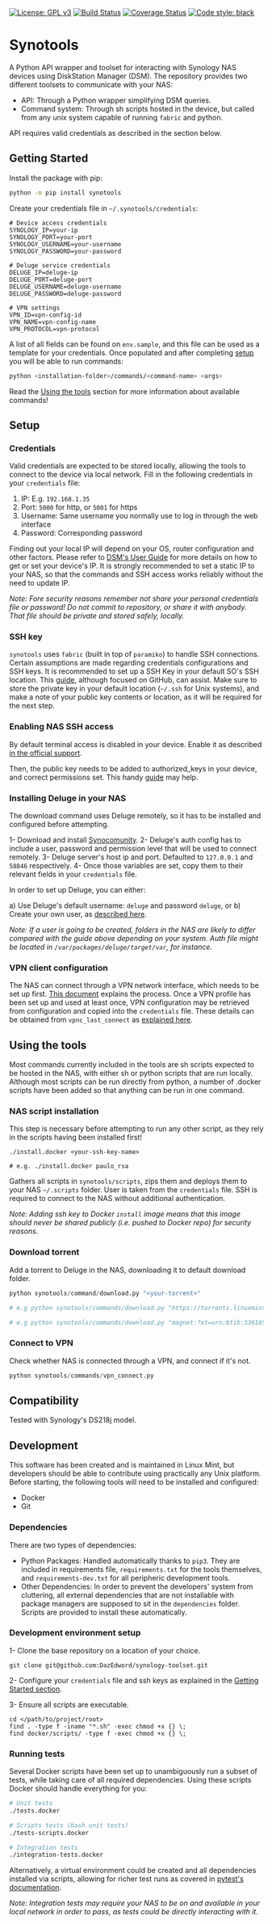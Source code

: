 [![License: GPL v3](https://img.shields.io/badge/License-GPLv3-blue.svg)](https://www.gnu.org/licenses/gpl-3.0)
[![Build Status](https://travis-ci.org/DazEdword/synology-toolset.svg?branch=master)](https://travis-ci.org/DazEdword/synology-toolset.svg)
[![Coverage Status](https://coveralls.io/repos/github/DazEdword/synology-toolset/badge.svg?branch=master)](https://coveralls.io/github/DazEdword/synology-toolset?branch=master)
[![Code style: black](https://img.shields.io/badge/code%20style-black-000000.svg)](https://github.com/python/black)


# Synotools
A Python API wrapper and toolset for interacting with Synology NAS devices using DiskStation Manager (DSM). The repository provides two different toolsets to communicate with your NAS:

* API: Through a Python wrapper simplifying DSM queries.
* Command system: Through sh scripts hosted in the device, but called from any unix system capable of running `fabric` and python.

API requires valid credentials as described in the section below.

## Getting Started
Install the package with pip:

```bash
python -m pip install synotools
```

Create your credentials file in `~/.synotools/credentials`:

```
# Device access credentials
SYNOLOGY_IP=your-ip
SYNOLOGY_PORT=your-port
SYNOLOGY_USERNAME=your-username
SYNOLOGY_PASSWORD=your-password

# Deluge service credentials
DELUGE_IP=deluge-ip
DELUGE_PORT=deluge-port
DELUGE_USERNAME=deluge-username
DELUGE_PASSWORD=deluge-password

# VPN settings
VPN_ID=vpn-config-id
VPN_NAME=vpn-config-name
VPN_PROTOCOL=vpn-protocol
```

A list of all fields can be found on `env.sample`, and this file can be used as a template for your credentials. Once populated and after completing [setup](#setup) you will be able to run commands:

```bash
python <installation-folder>/commands/<command-name> <args>
``` 

Read the [Using the tools](#using-the-tools) section for more information about available commands!

## Setup

### Credentials
Valid credentials are expected to be stored locally, allowing the tools to connect to the device via local network. Fill in the following credentials in your `credentials` file:

1. IP: E.g. `192.168.1.35`
2. Port: `5000` for http, or `5001` for https
3. Username: Same username you normally use to log in through the web interface
4. Password: Corresponding password

Finding out your local IP will depend on your OS, router configuration and other factors. Please refer to [DSM's User Guide](https://global.download.synology.com/download/Document/UserGuide/DSM/6.2/Syno_UsersGuide_NAServer_enu.pdf) for more details on how to get or set your device's IP. It is strongly recommended to set a static IP to your NAS, so that the commands and SSH access works reliably without the need to update IP.

*Note: Fore security reasons remember not share your personal credentials file or password! Do not commit to repository, or share it with anybody. That file should be private and stored safely, locally.*

### SSH key
`synotools` uses `fabric` (built in top of `paramiko`) to handle SSH connections. Certain assumptions are made regarding credentials configurations and SSH keys. It is recommended to set up a SSH Key in your default SO's SSH location. This [guide](https://help.github.com/en/enterprise/2.16/user/articles/generating-a-new-ssh-key-and-adding-it-to-the-ssh-agent), although focused on GitHub, can assist. Make sure to store the private key in your default location (`~/.ssh` for Unix systems), and make a note of your public key contents or location, as it will be required for the next step.

### Enabling NAS SSH access
By default terminal access is disabled in your device. Enable it as described [in the official support](https://www.synology.com/en-global/knowledgebase/SRM/help/SRM/RouterApp/admin_services#t1_1).

Then, the public key needs to be added to authorized_keys in your device, and correct permissions set. This handy [guide](https://blog.aaronlenoir.com/2018/05/06/ssh-into-synology-nas-with-ssh-key/) may help.

### Installing Deluge in your NAS
The download command uses Deluge remotely, so it has to be installed and configured before attempting.

1- Download and install [Synocomunity](https://synocommunity.com/).
2- Deluge's auth config has to include a user, password and permission level that will be used to connect remotely.
3- Deluge server's host ip and port. Defaulted to `127.0.0.1` and `58846` respectively.
4- Once those variables are set, copy them to their relevant fields in your `credentials` file.

In order to set up Deluge, you can either:

a) Use Deluge's default username: `deluge` and password `deluge`, or
b) Create your own user, as [described here](https://dev.deluge-torrent.org/wiki/UserGuide/ThinClient).

_Note: If a user is going to be created, folders in the NAS are likely to differ compared with the guide above depending on your system. Auth file might be located in `/var/packages/deluge/target/var`, for instance._

### VPN client configuration ###
The NAS can connect through a VPN network interface, which needs to be set up first. [This document](https://www.synology.com/en-us/knowledgebase/DSM/help/DSM/AdminCenter/connection_network_vpnclient) explains the process. Once a VPN profile has been set up and used at least once, VPN configuration may be retrieved from configuration and copied into the `credentials` file. These details can be obtained from `vpnc_last_connect` as [explained here](https://mickderksen.wordpress.com/2016/06/08/how-to-schedule-a-vpn-connection-on-synology/).

## Using the tools
Most commands currently included in the tools are sh scripts expected to be hosted in the NAS, with either sh or python scripts that are run locally. Although most scripts can be run directly from python, a number of .docker scripts have been added so that anything can be run in one command.

### NAS script installation
This step is necessary before attempting to run any other script, as they rely in the scripts having been installed first!

```
./install.docker <your-ssh-key-name>

# e.g. ./install.docker paulo_rsa
```

Gathers all scripts in `synotools/scripts`, zips them and deploys them to your NAS `~/.scripts` folder. User is taken from the `credentials` file. SSH is required to connect to the NAS without additional authentication.

_Note: Adding ssh key to Docker `install` image means that this image should never be shared publicly (i.e. pushed to Docker repo) for security reasons._

### Download torrent
Add a torrent to Deluge in the NAS, downloading it to default download folder.

```python
python synotools/command/download.py "<your-torrent>"

# e.g python synotools/commands/download.py "https://torrents.linuxmint.com/torrents/linuxmint-17-cinnamon-32bit-v2.iso.torrent"

# e.g python synotools/commands/download.py "magnet:?xt=urn:btih:336165b4134e3754fa6996d881a7e7b55a40eb68&dn=archlinux-2019.06.01-x86_64.iso&tr=udp://tracker.archlinux.org:6969&tr=http://tracker.archlinux.org:6969/announce"
```

### Connect to VPN
Check whether NAS is connected through a VPN, and connect if it's not.

```python
python synotools/commands/vpn_connect.py
```

## Compatibility
Tested with Synology's DS218j model.

## Development
This software has been created and is maintained in Linux Mint, but developers should be able to contribute using practically any Unix platform. Before starting, the following tools will need to be installed and configured:

* Docker
* Git

### Dependencies
There are two types of dependencies:

* Python Packages: Handled automatically thanks to `pip3`. They are included in requirements file, `requirements.txt` for the tools themselves, and `requirements-dev.txt` for all peripheric development tools. 
* Other Dependencies: In order to prevent the developers' system from cluttering, all external dependencies that are not installable with package managers are supposed to sit in the `dependencies` folder. Scripts are provided to install these automatically.

### Development environment setup
1- Clone the base repository on a location of your choice.

```
git clone git@github.com:DazEdword/synology-toolset.git
```

2- Configure your `credentials` file and ssh keys as explained in the [Getting Started section](#getting-started).

3- Ensure all scripts are executable.

```
cd </path/to/project/root>
find . -type f -iname "*.sh" -exec chmod +x {} \;
find docker/scripts/ -type f -exec chmod +x {} \;
```

### Running tests

Several Docker scripts have been set up to unambiguously run a subset of tests, while taking care of all required dependencies. Using these scripts Docker should handle everything for you:

```bash
# Unit tests
./tests.docker
```

```bash
# Scripts tests (bash unit tests)
./tests-scripts.docker
```

```bash
# Integration tests
./integration-tests.docker
```

Alternatively, a virtual environment could be created and all dependencies installed via scripts, allowing for richer test runs as covered in [pytest's documentation](https://docs.pytest.org/en/latest/).

_Note: Integration tests may require your NAS to be on and available in your local network in order to pass, as tests could be directly interacting with it._





